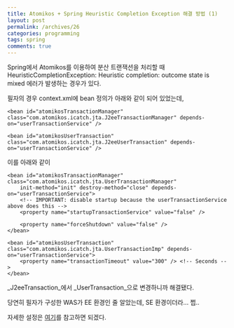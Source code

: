 ```yaml
---
title: Atomikos + Spring Heuristic Completion Exception 해결 방법 (1)
layout: post
permalink: /archives/26
categories: programming
tags: spring
comments: true
---
```

Spring에서 Atomikos를 이용하여 분산 트랜잭션을 처리할 때 HeuristicCompletionException: Heuristic completion: outcome state is mixed 에러가 발생하는 경우가 있다.

필자의 경우 context.xml에 bean 정의가 아래와 같이 되어 있었는데,

```
<bean id="atomikosTransactionManager" class="com.atomikos.icatch.jta.J2eeTransactionManager" depends-on="userTransactionService" />

<bean id="atomikosUserTransaction" class="com.atomikos.icatch.jta.J2eeUserTransaction" depends-on="userTransactionService" />
```

이를 아래와 같이

```
<bean id="atomikosTransactionManager" class="com.atomikos.icatch.jta.UserTransactionManager"
    init-method="init" destroy-method="close" depends-on="userTransactionService">
    <!-- IMPORTANT: disable startup because the userTransactionService above does this -->
    <property name="startupTransactionService" value="false" />
 
    <property name="forceShutdown" value="false" />
</bean>

<bean id="atomikosUserTransaction" class="com.atomikos.icatch.jta.UserTransactionImp" depends-on="userTransactionService">
    <property name="transactionTimeout" value="300" /> <!-- Seconds -->
</bean>
```

_J2eeTransaction_에서 _UserTransaction_으로 변경하니까 해결됐다.

당연히 필자가 구성한 WAS가 EE 환경인 줄 알았는데, SE 환경이더라... 쩝..

자세한 설정은 [여기](https://www.atomikos.com/Documentation/SpringIntegration)를 참고하면 되겠다.
